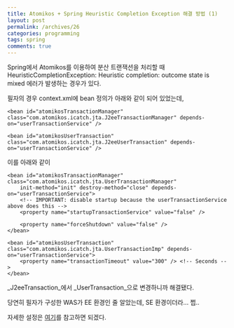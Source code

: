 ```yaml
---
title: Atomikos + Spring Heuristic Completion Exception 해결 방법 (1)
layout: post
permalink: /archives/26
categories: programming
tags: spring
comments: true
---
```

Spring에서 Atomikos를 이용하여 분산 트랜잭션을 처리할 때 HeuristicCompletionException: Heuristic completion: outcome state is mixed 에러가 발생하는 경우가 있다.

필자의 경우 context.xml에 bean 정의가 아래와 같이 되어 있었는데,

```
<bean id="atomikosTransactionManager" class="com.atomikos.icatch.jta.J2eeTransactionManager" depends-on="userTransactionService" />

<bean id="atomikosUserTransaction" class="com.atomikos.icatch.jta.J2eeUserTransaction" depends-on="userTransactionService" />
```

이를 아래와 같이

```
<bean id="atomikosTransactionManager" class="com.atomikos.icatch.jta.UserTransactionManager"
    init-method="init" destroy-method="close" depends-on="userTransactionService">
    <!-- IMPORTANT: disable startup because the userTransactionService above does this -->
    <property name="startupTransactionService" value="false" />
 
    <property name="forceShutdown" value="false" />
</bean>

<bean id="atomikosUserTransaction" class="com.atomikos.icatch.jta.UserTransactionImp" depends-on="userTransactionService">
    <property name="transactionTimeout" value="300" /> <!-- Seconds -->
</bean>
```

_J2eeTransaction_에서 _UserTransaction_으로 변경하니까 해결됐다.

당연히 필자가 구성한 WAS가 EE 환경인 줄 알았는데, SE 환경이더라... 쩝..

자세한 설정은 [여기](https://www.atomikos.com/Documentation/SpringIntegration)를 참고하면 되겠다.
